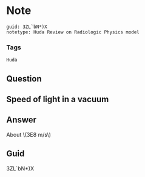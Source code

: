 # Note
```
guid: 3ZL`bN*)X
notetype: Huda Review on Radiologic Physics model
```

### Tags
```
Huda
```

## Question
<h2>Speed of light in a vacuum</h2>

## Answer
<section>
<p>About \(3E8 m/s\)</p>

</section>

## Guid
3ZL`bN*)X
